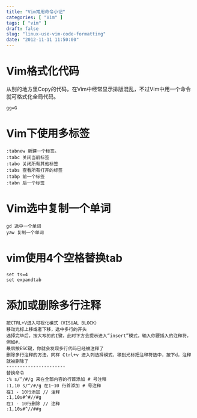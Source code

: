 ```yaml
---
title: "Vim常用命令小记"
categories: [ "Vim" ]
tags: [ "vim" ]
draft: false
slug: "linux-use-vim-code-formatting"
date: "2012-11-11 11:50:00"
---
```


# Vim格式化代码 #
从别的地方里Copy的代码，在Vim中经常显示排版混乱，不过Vim中用一个命令就可格式化全局代码。

    gg=G

# Vim下使用多标签 #

    :tabnew 新建一个标签。
    :tabc 关闭当前标签
    :tabo 关闭所有其他标签
    :tabs 查看所有打开的标签
    :tabp 前一个标签
    :tabn 后一个标签

# Vim选中复制一个单词 #

    gd 选中一个单词
    yaw 复制一个单词
# vim使用4个空格替换tab #

    set ts=4
    set expandtab

# 添加或删除多行注释 #

    按CTRL+V进入可视化模式（VISUAL BLOCK）
    移动光标上移或者下移，选中多行的开头
    选择完毕后，按大写的的I键，此时下方会提示进入“insert”模式，输入你要插入的注释符，例如#，
    最后按ESC键，你就会发现多行代码已经被注释了
    删除多行注释的方法，同样 Ctrl+v 进入列选择模式，移到光标把注释符选中，按下d，注释就被删除了
    ----------------------
    替换命令
    :% s/^/#/g 来在全部内容的行首添加 # 号注释
    :1,10 s/^/#/g 在1~10 行首添加 # 号注释
    在1 - 10行添加 // 注释
    :1,10s#^#//#g
    在1 - 10行删除 // 注释
    :1,10s#^//##g